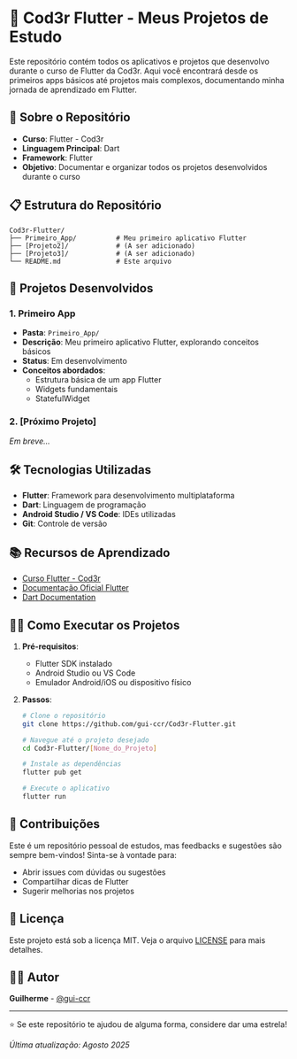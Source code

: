 # 📱 Cod3r Flutter - Meus Projetos de Estudo

Este repositório contém todos os aplicativos e projetos que desenvolvo durante o curso de Flutter da Cod3r. Aqui você encontrará desde os primeiros apps básicos até projetos mais complexos, documentando minha jornada de aprendizado em Flutter.

## 🎯 Sobre o Repositório

- **Curso**: Flutter - Cod3r
- **Linguagem Principal**: Dart
- **Framework**: Flutter
- **Objetivo**: Documentar e organizar todos os projetos desenvolvidos durante o curso

## 📋 Estrutura do Repositório

```
Cod3r-Flutter/
├── Primeiro_App/          # Meu primeiro aplicativo Flutter
├── [Projeto2]/            # (A ser adicionado)
├── [Projeto3]/            # (A ser adicionado)
└── README.md              # Este arquivo
```

## 🚀 Projetos Desenvolvidos

### 1. Primeiro App
- **Pasta**: `Primeiro_App/`
- **Descrição**: Meu primeiro aplicativo Flutter, explorando conceitos básicos
- **Status**: Em desenvolvimento
- **Conceitos abordados**: 
  - Estrutura básica de um app Flutter
  - Widgets fundamentais
  - StatefulWidget

### 2. [Próximo Projeto]
*Em breve...*

## 🛠️ Tecnologias Utilizadas

- **Flutter**: Framework para desenvolvimento multiplataforma
- **Dart**: Linguagem de programação
- **Android Studio / VS Code**: IDEs utilizadas
- **Git**: Controle de versão

## 📚 Recursos de Aprendizado

- [Curso Flutter - Cod3r](https://www.cod3r.com.br/)
- [Documentação Oficial Flutter](https://flutter.dev/docs)
- [Dart Documentation](https://dart.dev/guides)

## 🏃‍♂️ Como Executar os Projetos

1. **Pré-requisitos**:
   - Flutter SDK instalado
   - Android Studio ou VS Code
   - Emulador Android/iOS ou dispositivo físico

2. **Passos**:
   ```bash
   # Clone o repositório
   git clone https://github.com/gui-ccr/Cod3r-Flutter.git
   
   # Navegue até o projeto desejado
   cd Cod3r-Flutter/[Nome_do_Projeto]
   
   # Instale as dependências
   flutter pub get
   
   # Execute o aplicativo
   flutter run
   ```


## 🤝 Contribuições

Este é um repositório pessoal de estudos, mas feedbacks e sugestões são sempre bem-vindos! Sinta-se à vontade para:

- Abrir issues com dúvidas ou sugestões
- Compartilhar dicas de Flutter
- Sugerir melhorias nos projetos

## 📝 Licença

Este projeto está sob a licença MIT. Veja o arquivo [LICENSE](LICENSE) para mais detalhes.

## 👨‍💻 Autor

**Guilherme** - [@gui-ccr](https://github.com/gui-ccr)

---

⭐ Se este repositório te ajudou de alguma forma, considere dar uma estrela!

*Última atualização: Agosto 2025*
